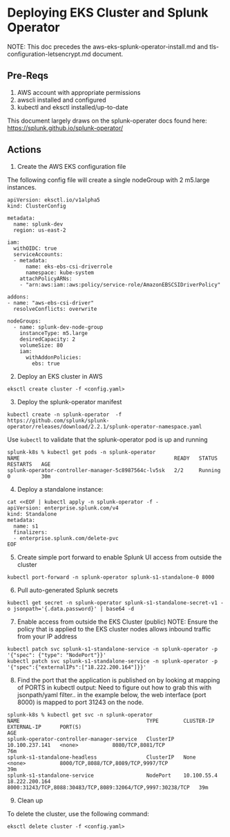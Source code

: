 # Deploying EKS Cluster and Splunk Operator 

NOTE: This doc precedes the aws-eks-splunk-operator-install.md and tls-configuration-letsencrypt.md document.

## Pre-Reqs
1. AWS account with appropriate permissions 
2. awscli installed and configured
3. kubectl and eksctl installed/up-to-date

This document largely draws on the splunk-operater docs found here: https://splunk.github.io/splunk-operator/

## Actions 
1. Create the AWS EKS configuration file 

The following config file will create a single nodeGroup with 2 m5.large instances. 

```
apiVersion: eksctl.io/v1alpha5
kind: ClusterConfig

metadata:
  name: splunk-dev
  region: us-east-2

iam:
  withOIDC: true
  serviceAccounts:
  - metadata:
      name: eks-ebs-csi-driverrole 
      namespace: kube-system
    attachPolicyARNs:
    - "arn:aws:iam::aws:policy/service-role/AmazonEBSCSIDriverPolicy"

addons: 
- name: "aws-ebs-csi-driver"
  resolveConflicts: overwrite

nodeGroups:
  - name: splunk-dev-node-group
    instanceType: m5.large
    desiredCapacity: 2
    volumeSize: 80
    iam:
      withAddonPolicies:
        ebs: true
```

2. Deploy an EKS cluster in AWS 
```
eksctl create cluster -f <config.yaml>
``` 

3. Deploy the splunk-operator manifest
```
kubectl create -n splunk-operator  -f https://github.com/splunk/splunk-operator/releases/download/2.2.1/splunk-operator-namespace.yaml
```

Use `kubectl` to validate that the splunk-operator pod is up and running
```
splunk-k8s % kubectl get pods -n splunk-operator     
NAME                                                  READY   STATUS    RESTARTS   AGE
splunk-operator-controller-manager-5c8987564c-lv5sk   2/2     Running   0          30m
```


4. Deploy a standalone instance: 

```
cat <<EOF | kubectl apply -n splunk-operator -f -
apiVersion: enterprise.splunk.com/v4
kind: Standalone
metadata:
  name: s1
  finalizers:
  - enterprise.splunk.com/delete-pvc
EOF
```

5. Create simple port forward to enable Splunk UI access from outside the cluster 

```
kubectl port-forward -n splunk-operator splunk-s1-standalone-0 8000
```

6. Pull auto-generated Splunk secrets
```
kubectl get secret -n splunk-operator splunk-s1-standalone-secret-v1 -o jsonpath='{.data.password}' | base64 -d 
```

7. Enable access from outside the EKS Cluster (public) 
NOTE: Ensure the policy that is applied to the EKS cluster nodes allows inbound traffic from your IP address

```
kubectl patch svc splunk-s1-standalone-service -n splunk-operator -p '{"spec": {"type": "NodePort"}}' 
kubectl patch svc splunk-s1-standalone-service -n splunk-operator -p '{"spec":{"externalIPs":["18.222.200.164"]}}' 
```

8. Find the port that the application is published on by looking at mapping of PORTS in kubectl output:
Need to figure out how to grab this with jsonpath/yaml filter.. in the example below, the web interface (port 8000) is mapped to port 31243 on the node. 

```
splunk-k8s % kubectl get svc -n splunk-operator                                                           
NAME                                         TYPE        CLUSTER-IP       EXTERNAL-IP      PORT(S)                                                       AGE
splunk-operator-controller-manager-service   ClusterIP   10.100.237.141   <none>           8080/TCP,8081/TCP                                             76m
splunk-s1-standalone-headless                ClusterIP   None             <none>           8000/TCP,8088/TCP,8089/TCP,9997/TCP                           39m
splunk-s1-standalone-service                 NodePort    10.100.55.4      18.222.200.164   8000:31243/TCP,8088:30483/TCP,8089:32064/TCP,9997:30238/TCP   39m
```

9. Clean up 

To delete the cluster, use the following command: 

```
eksctl delete cluster -f <config.yaml>
```
